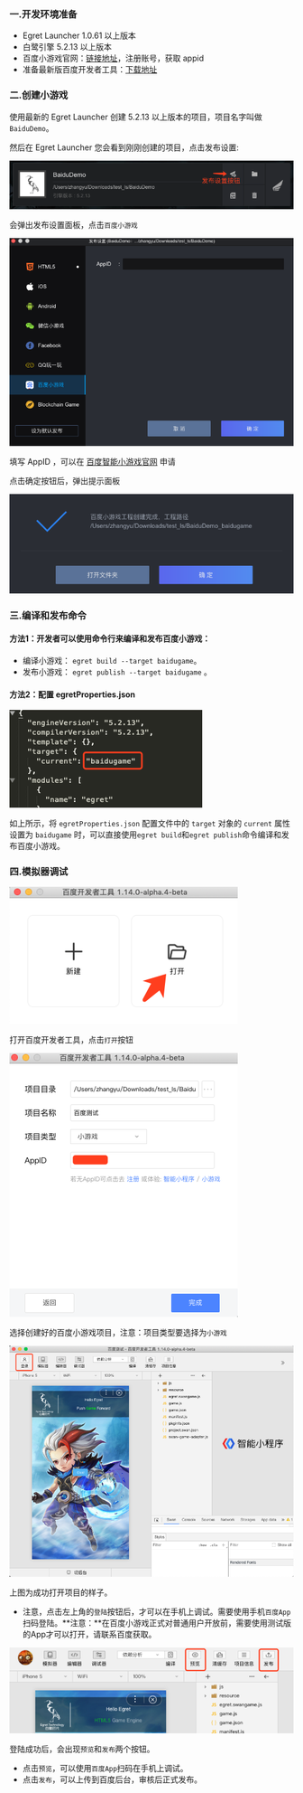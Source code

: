 ### 一.开发环境准备

* Egret Launcher 1.0.61 以上版本
* 白鹭引擎 5.2.13 以上版本
* 百度小游戏官网：[链接地址](https://smartprogram.baidu.com/docs/introduction/register/)，注册账号，获取 appid
* 准备最新版百度开发者工具：[下载地址](https://smartprogram.baidu.com/docs/develop/tutorial/index_first/)


### 二.创建小游戏

使用最新的 Egret Launcher 创建 5.2.13 以上版本的项目，项目名字叫做 `BaiduDemo`。

然后在 Egret Launcher 您会看到刚刚创建的项目，点击发布设置:

![](p1.png)

会弹出发布设置面板，点击`百度小游戏`

![](p2.png)

填写 AppID ，可以在 [百度智能小游戏官网](https://smartprogram.baidu.com/mappconsole/main/login) 申请

点击确定按钮后，弹出提示面板

![](p3.png)

### 三.编译和发布命令

#### 方法1：开发者可以使用命令行来编译和发布百度小游戏：
	
  * 编译小游戏： ```egret build --target baidugame```。
  * 发布小游戏： ```egret publish --target baidugame``` 。

#### 方法2：配置 egretProperties.json

![](p4.png)

如上所示，将 `egretProperties.json` 配置文件中的 `target` 对象的 `current` 属性设置为 `baidugame` 时，可以直接使用```egret build```和```egret publish```命令编译和发布百度小游戏。

### 四.模拟器调试
![](p5.png)

打开百度开发者工具，点击`打开`按钮

![](p6.png)

选择创建好的百度小游戏项目，注意：项目类型要选择为`小游戏`

![](p7.png)

上图为成功打开项目的样子。

* 注意，点击左上角的`登陆`按钮后，才可以在手机上调试。需要使用手机`百度App`扫码登陆。**注意：**在百度小游戏正式对普通用户开放前，需要使用测试版的App才可以打开，请联系百度获取。

![](p8.png)

登陆成功后，会出现`预览`和`发布`两个按钮。

* 点击`预览`，可以使用`百度App`扫码在手机上调试。
* 点击`发布`，可以上传到百度后台，审核后正式发布。

